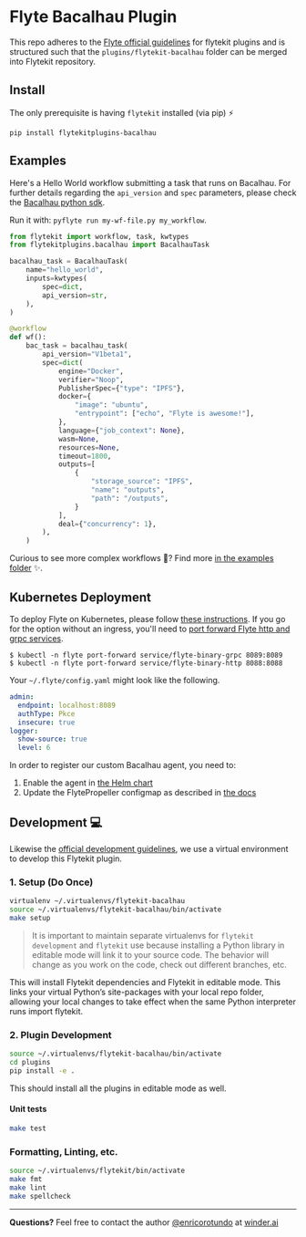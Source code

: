 # Flyte Bacalhau Plugin

This repo adheres to the [Flyte official guidelines](https://github.com/flyteorg/flytekit/tree/master/plugins#guidelines-) for flytekit plugins and is structured such that the `plugins/flytekit-bacalhau` folder can be merged into Flytekit repository.

## Install 

The only prerequisite is having `flytekit` installed (via pip) ⚡️

```
pip install flytekitplugins-bacalhau
```

## Examples

Here's a Hello World workflow submitting a task that runs on Bacalhau.
For further details regarding the `api_version` and `spec` parameters, please check the [Bacalhau python sdk](../../python/).

Run it with: `pyflyte run my-wf-file.py my_workflow`.

```python
from flytekit import workflow, task, kwtypes
from flytekitplugins.bacalhau import BacalhauTask

bacalhau_task = BacalhauTask(
    name="hello_world",
    inputs=kwtypes(
        spec=dict,
        api_version=str,
    ),
)

@workflow
def wf():
    bac_task = bacalhau_task(
        api_version="V1beta1",
        spec=dict(
            engine="Docker",
            verifier="Noop",
            PublisherSpec={"type": "IPFS"},
            docker={
                "image": "ubuntu",
                "entrypoint": ["echo", "Flyte is awesome!"],
            },
            language={"job_context": None},
            wasm=None,
            resources=None,
            timeout=1800,
            outputs=[
                {
                    "storage_source": "IPFS",
                    "name": "outputs",
                    "path": "/outputs",
                }
            ],
            deal={"concurrency": 1},
        ),
    )
```

Curious to see more complex workflows 🧐?
Find more [in the examples folder](./plugins/flytekit-bacalhau/examples/) ✨.


## Kubernetes Deployment

To deploy Flyte on Kubernetes, please follow [these instructions](https://github.com/davidmirror-ops/flyte-the-hard-way).
If you go for the option without an ingress, you'll need to [port forward Flyte http and grpc services](https://docs.flyte.org/en/latest/deployment/deployment/cloud_simple.html#port-forward-flyte-service).

```shell
$ kubectl -n flyte port-forward service/flyte-binary-grpc 8089:8089
$ kubectl -n flyte port-forward service/flyte-binary-http 8088:8088
```

Your `~/.flyte/config.yaml` might look like the following.

```yaml
admin:
  endpoint: localhost:8089
  authType: Pkce
  insecure: true
logger:
  show-source: true
  level: 6
```

In order to register our custom Bacalhau agent, you need to:

1. Enable the agent in [the Helm chart](https://github.com/flyteorg/flyte/blob/master/charts/flyte-binary/values.yaml)
1. Update the FlytePropeller configmap as described in [the docs](https://docs.flyte.org/projects/cookbook/en/latest/auto_examples/development_lifecycle/agent_service.html#update-flyteagent)

## Development :computer:

Likewise the [official development guidelines](https://docs.flyte.org/projects/flytekit/en/latest/contributing.html#contribute-code), we use a virtual environment to develop this Flytekit plugin.

### 1. Setup (Do Once)

```bash
virtualenv ~/.virtualenvs/flytekit-bacalhau
source ~/.virtualenvs/flytekit-bacalhau/bin/activate
make setup
```

> It is important to maintain separate virtualenvs for `flytekit development` and `flytekit` use because installing a Python library in editable mode will link it to your source code. The behavior will change as you work on the code, check out different branches, etc.

This will install Flytekit dependencies and Flytekit in editable mode. This links your virtual Python’s site-packages with your local repo folder, allowing your local changes to take effect when the same Python interpreter runs import flytekit.


### 2. Plugin Development

```bash
source ~/.virtualenvs/flytekit-bacalhau/bin/activate
cd plugins
pip install -e .
```

This should install all the plugins in editable mode as well.

#### Unit tests

```bash
make test
```

### Formatting, Linting, etc.

```bash
source ~/.virtualenvs/flytekit/bin/activate
make fmt
make lint
make spellcheck
```

---

**Questions?** Feel free to contact the author [@enricorotundo](https://github.com/enricorotundo) at [winder.ai](winder.ai)

